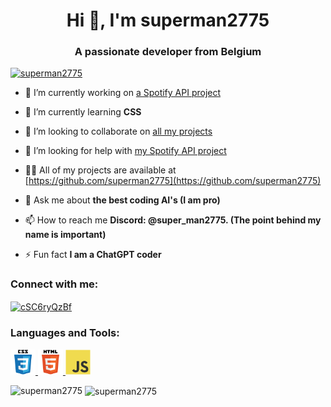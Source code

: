 <h1 align="center">Hi 👋, I'm superman2775</h1>
<h3 align="center">A passionate developer from Belgium</h3>

<p align="left"> <a href="https://github.com/ryo-ma/github-profile-trophy"><img src="https://github-profile-trophy.vercel.app/?username=superman2775&theme=onedark" alt="superman2775" /></a> </p>

- 🔭 I’m currently working on [a Spotify API project](https://github.com/superman2775/spotify-smpp)

- 🌱 I’m currently learning **CSS**

- 👯 I’m looking to collaborate on [all my projects](https://github.com/superman2775)

- 🤝 I’m looking for help with [my Spotify API project](https://github.com/superman2775/spotify-smpp)

- 👨‍💻 All of my projects are available at [https://github.com/superman2775](https://github.com/superman2775)

- 💬 Ask me about **the best coding AI's (I am pro)**

- 📫 How to reach me **Discord: @super_man2775. (The point behind my name is important)**

- ⚡ Fun fact **I am a ChatGPT coder**

<h3 align="left">Connect with me:</h3>
<p align="left">
<a href="https://discord.gg/cSC6ryQzBf" target="blank"><img align="center" src="https://raw.githubusercontent.com/rahuldkjain/github-profile-readme-generator/master/src/images/icons/Social/discord.svg" alt="cSC6ryQzBf" height="30" width="40" /></a>
</p>

<h3 align="left">Languages and Tools:</h3>
<p align="left"> <a href="https://www.w3schools.com/css/" target="_blank" rel="noreferrer"> <img src="https://raw.githubusercontent.com/devicons/devicon/master/icons/css3/css3-original-wordmark.svg" alt="css3" width="40" height="40"/> </a> <a href="https://www.w3.org/html/" target="_blank" rel="noreferrer"> <img src="https://raw.githubusercontent.com/devicons/devicon/master/icons/html5/html5-original-wordmark.svg" alt="html5" width="40" height="40"/> </a> <a href="https://developer.mozilla.org/en-US/docs/Web/JavaScript" target="_blank" rel="noreferrer"> <img src="https://raw.githubusercontent.com/devicons/devicon/master/icons/javascript/javascript-original.svg" alt="javascript" width="40" height="40"/> </a> </p>

<p><img align="left" src="https://github-readme-stats.vercel.app/api/top-langs?username=superman2775&show_icons=true&locale=en&layout=compact" alt="superman2775" /></p>

<p>&nbsp;<img align="center" src="https://github-readme-stats.vercel.app/api?username=superman2775&show_icons=true&locale=en" alt="superman2775" /></p>
